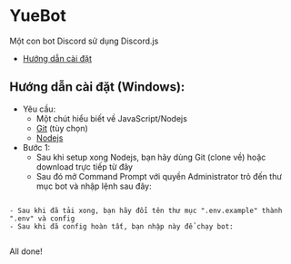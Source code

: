 # YueBot
Một con bot Discord sử dụng Discord.js
- [Hướng dẫn cài đặt](https://github.com/Kaysil/yue-bot/blob/master/README.md#h%C6%B0%E1%BB%9Bng-d%E1%BA%ABn-c%C3%A0i-%C4%91%E1%BA%B7t-windows)

## Hướng dẫn cài đặt (Windows):
- Yêu cầu:
    - Một chút hiểu biết về JavaScript/Nodejs
    - [Git](https://git-scm.com/) (tùy chọn)
    - [Nodejs](https://nodejs.org)
- Bước 1:
    - Sau khi setup xong Nodejs, bạn hãy dùng Git (clone về) hoặc download trực tiếp từ đây
    - Sau đó mở Command Prompt với quyền Administrator trỏ đến thư mục bot và nhập lệnh sau đây:
```npm install
```
    - Sau khi đã tải xong, bạn hãy đổi tên thư mục ".env.example" thành ".env" và config
    - Sau khi đã config hoàn tất, bạn nhập này để chạy bot:
```npm start
```

All done!


